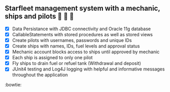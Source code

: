 ## Starfleet management system with a mechanic, ships and pilots :rocket: :wrench: :cop:

- [x] Data Persistance with JDBC connectivity and Oracle 11g database
- [x] CallableStatements with stored procedures as well as stored views
- [x] Create pilots with usernames, passwords and unique IDs
- [x] Create ships with names, IDs, fuel levels and approval status
- [x] Mechanic account blocks access to ships until approved by mechanic
- [x] Each ship is assigned to only one pilot
- [x] Fly ships to drain fuel or refuel tank (Withdrawal and deposit)
- [x] JUnit4 testing and Log4J logging with helpful and informative messages throughout the application

:bowtie:
